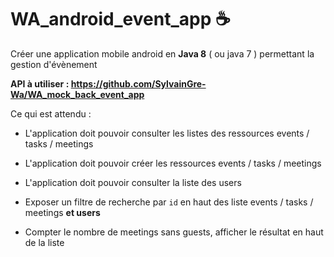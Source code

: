 # WA_android_event_app ☕ 

 
Créer une application mobile android en **Java 8** ( ou java 7 ) permettant la gestion d'évènement

**API à utiliser : https://github.com/SylvainGre-Wa/WA_mock_back_event_app**



Ce qui est attendu : 

- L'application doit pouvoir consulter les listes des ressources events / tasks / meetings

- L'application doit pouvoir créer les ressources events / tasks / meetings

- L'application doit pouvoir consulter la liste des users

- Exposer un filtre de recherche par `id` en haut des liste events / tasks / meetings **et users**

- Compter le nombre de meetings sans guests, afficher le résultat en haut de la liste



